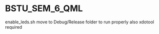 # BSTU_SEM_6_QML

enable_leds.sh move to Debug/Release folder to run properly
also xdotool required
